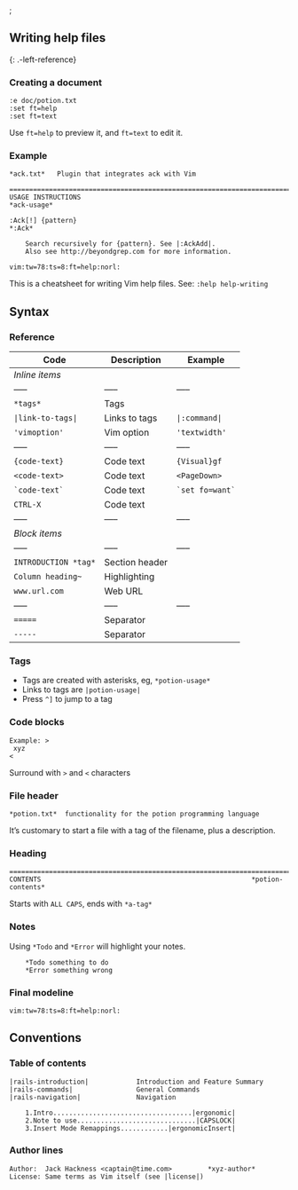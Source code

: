 ;

Writing help files
------------------

{: .-left-reference}

### Creating a document

    :e doc/potion.txt
    :set ft=help
    :set ft=text

Use `ft=help` to preview it, and `ft=text` to edit it.

### Example

    *ack.txt*   Plugin that integrates ack with Vim

    ==============================================================================
    USAGE INSTRUCTIONS                                                 *ack-usage*

    :Ack[!] {pattern}                                                       *:Ack*

        Search recursively for {pattern}. See |:AckAdd|.
        Also see http://beyondgrep.com for more information.

    vim:tw=78:ts=8:ft=help:norl:

This is a cheatsheet for writing Vim help files. See: `:help help-writing`

Syntax
------

### Reference

<table><thead><tr class="header"><th>Code</th><th>Description</th><th>Example</th></tr></thead><tbody><tr class="odd"><td><em>Inline items</em></td><td></td><td></td></tr><tr class="even"><td>—–</td><td>—–</td><td>—–</td></tr><tr class="odd"><td><code>*tags*</code></td><td>Tags</td><td></td></tr><tr class="even"><td><code>|link-to-tags|</code></td><td>Links to tags</td><td><code>|:command|</code></td></tr><tr class="odd"><td><code>'vimoption'</code></td><td>Vim option</td><td><code>'textwidth'</code></td></tr><tr class="even"><td>—–</td><td>—–</td><td>—–</td></tr><tr class="odd"><td><code>{code-text}</code></td><td>Code text</td><td><code>{Visual}gf</code></td></tr><tr class="even"><td><code>&lt;code-text&gt;</code></td><td>Code text</td><td><code>&lt;PageDown&gt;</code></td></tr><tr class="odd"><td><code>`code-text`</code></td><td>Code text</td><td><code>`set fo=want`</code></td></tr><tr class="even"><td><code>CTRL-X</code></td><td>Code text</td><td></td></tr><tr class="odd"><td>—–</td><td>—–</td><td>—–</td></tr><tr class="even"><td><em>Block items</em></td><td></td><td></td></tr><tr class="odd"><td>—–</td><td>—–</td><td>—–</td></tr><tr class="even"><td><code>INTRODUCTION *tag*</code></td><td>Section header</td><td></td></tr><tr class="odd"><td><code>Column heading~</code></td><td>Highlighting</td><td></td></tr><tr class="even"><td><code>www.url.com</code></td><td>Web URL</td><td></td></tr><tr class="odd"><td>—–</td><td>—–</td><td>—–</td></tr><tr class="even"><td><code>=====</code></td><td>Separator</td><td></td></tr><tr class="odd"><td><code>-----</code></td><td>Separator</td><td></td></tr></tbody></table>

### Tags

-   Tags are created with asterisks, eg, `*potion-usage*`
-   Links to tags are `|potion-usage|`
-   Press `^]` to jump to a tag

### Code blocks

    Example: >
     xyz
    <

Surround with `>` and `<` characters

### File header

    *potion.txt*  functionality for the potion programming language

It’s customary to start a file with a tag of the filename, plus a description.

### Heading

    ==============================================================================
    CONTENTS                                                     *potion-contents*

Starts with `ALL CAPS`, ends with `*a-tag*`

### Notes

Using `*Todo` and `*Error` will highlight your notes.

        *Todo something to do
        *Error something wrong

### Final modeline

    vim:tw=78:ts=8:ft=help:norl:

Conventions
-----------

### Table of contents

    |rails-introduction|            Introduction and Feature Summary
    |rails-commands|                General Commands
    |rails-navigation|              Navigation

        1.Intro...................................|ergonomic|
        2.Note to use..............................|CAPSLOCK|
        3.Insert Mode Remappings............|ergonomicInsert|

### Author lines

    Author:  Jack Hackness <captain@time.com>         *xyz-author*
    License: Same terms as Vim itself (see |license|)
